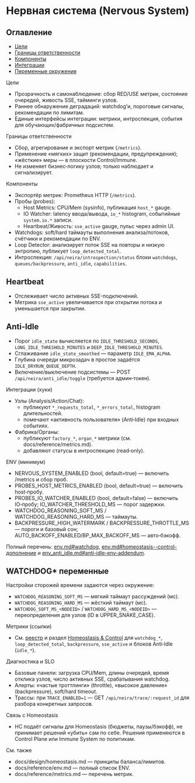 <!-- neira:meta
id: NEI-20250923-nervous-system-docs
intent: design
summary: Описание Нервной системы Neira: цели, компоненты (пробы/метрики/живость/вотчдог), интеграции, ENV и диагностика.
-->

<!-- neira:meta
id: NEI-20250214-watchdog-env-docs
intent: docs
summary: Добавлен раздел про WATCHDOG* переменные.
-->

<!-- neira:meta
id: NEI-20260214-loop-detector-docs
intent: docs
summary: Описан детектор повторов SSE и переменные LOOP_*.
-->
<!-- neira:meta
id: NEI-20260301-anti-idle-docs
intent: docs
summary: Добавлены пороги простоя и ручка `/api/neira/anti_idle/toggle`.
-->

<!-- neira:meta
id: NEI-20270323-heartbeat-docs
intent: docs
summary: Добавлены детали про пульс и метрику `sse_active`.
-->

<!-- neira:meta
id: NEI-20240601-nervous-toc-env-links
intent: docs
summary: Добавлено оглавление и ссылки на ENV и метрики.
-->

# Нервная система (Nervous System)

## Оглавление
- [Цели](#цели)
- [Границы ответственности](#границы-ответственности)
- [Компоненты](#компоненты)
- [Интеграции](#интеграции-хуки)
- [Переменные окружения](#env-минимум)

Цели
- Прозрачность и самонаблюдение: сбор RED/USE метрик, состояние очередей, живость SSE, тайминги узлов.
- Раннее обнаружение деградаций: watchdog’и, пороговые сигналы, рекомендации по лимитам.
- Единые интерфейсы интеграции: метрики, интроспекция, события для обучающих/фабричных подсистем.

Границы ответственности
- Сбор, агрегирование и экспорт метрик (`/metrics`).
- Применение «мягких» защит (рекомендации, предупреждения); «жёсткие» меры — в плоскости Control/Immune.
- Не изменяет бизнес‑логику узлов; только наблюдает и сигнализирует.

Компоненты
- Экспортёр метрик: Prometheus HTTP (`/metrics`).
- Пробы (probes):
  - Host Metrics: CPU/Mem (sysinfo), публикация `host_*` gauge.
  - IO Watcher: latency ввода/вывода, `io_*` histogram, событийные `system.io.*` записи.
  - Heartbeat/Живость: `sse_active` gauge, пульс через admin UI.
- Watchdogs: soft/hard таймауты выполнения анализа/потоков, счётчики и рекомендации по ENV.
- Loop Detector: анализирует поток SSE на повторы и низкую энтропию, публикует `loop_detected_total`.
- Интроспекция: `/api/neira/introspection/status` блоки `watchdogs`, `queues/backpressure`, `anti_idle`, `capabilities`.

## Heartbeat

- Отслеживает число активных SSE-подключений.
- Метрика `sse_active` увеличивается при открытии потока и уменьшается при закрытии.

## Anti-Idle

- Порог `idle_state` вычисляется по `IDLE_THRESHOLD_SECONDS`, `LONG_IDLE_THRESHOLD_MINUTES` и `DEEP_IDLE_THRESHOLD_MINUTES`.
- Сглаживание `idle_state_smoothed` — параметр `IDLE_EMA_ALPHA`.
- Глубина очереди микрозадач в простое задаётся `IDLE_DRYRUN_QUEUE_DEPTH`.
- Включение/выключение подсистемы — POST `/api/neira/anti_idle/toggle` (требуется админ‑токен).

Интеграции (хуки)
- Узлы (Analysis/Action/Chat):
  - публикуют `*_requests_total`, `*_errors_total`, histogram длительностей.
  - помечают «активность пользователя» (Anti‑Idle) при входных событиях.
- Фабрика/Органы:
  - публикуют `factory_*`, `organ_*` метрики (см. docs/reference/metrics.md).
  - добавляют статусы в интроспекцию (read‑only).

ENV (минимум)
- NERVOUS_SYSTEM_ENABLED (bool, default=true) — включить /metrics и сбор проб.
- PROBES_HOST_METRICS_ENABLED (bool, default=true) — включить host‑пробу.
- PROBES_IO_WATCHER_ENABLED (bool, default=false) — включить IO‑пробу; IO_WATCHER_THRESHOLD_MS — порог задержки.
- WATCHDOG_REASONING_SOFT_MS / WATCHDOG_REASONING_HARD_MS — таймауты.
- BACKPRESSURE_HIGH_WATERMARK / BACKPRESSURE_THROTTLE_MS — пороги и базовый сон; AUTO_BACKOFF_ENABLED/BP_MAX_BACKOFF_MS — авто‑бэкофф.

Полный перечень:
[env.md#watchdog](../reference/env.md#watchdog),
[env.md#homeostasis--control-дополнение](../reference/env.md#homeostasis--control-дополнение)
и [env_anti_idle.md#anti-idle-env-addendum](../reference/env_anti_idle.md#anti-idle-env-addendum).

## WATCHDOG* переменные

Настройки сторожей времени задаются через окружение:

- `WATCHDOG_REASONING_SOFT_MS` — мягкий таймаут рассуждений (мс).
- `WATCHDOG_REASONING_HARD_MS` — жёсткий таймаут (мс).
- `WATCHDOG_SOFT_MS_<NODEID>` / `WATCHDOG_HARD_MS_<NODEID>` — переопределения для узлов (ID в UPPER_SNAKE_CASE).

Метрики (ссылки)
- См. [реестр](../reference/metrics.md#реестр-метрик-истина) и раздел
  [Homeostasis & Control](../reference/metrics.md#homeostasis--control-дополнение)
  для `watchdog_*`, `loop_detected_total`, `backpressure`, `sse_active` и блоков Anti‑Idle (`idle_*`).

Диагностика и SLO
- Базовые панели: загрузка CPU/Mem, длины очередей, время отклика узлов, число активных SSE, срабатывания watchdog.
- Алерты: «частые троттлинги» (throttle), «высокое давление» (backpressure), soft/hard timeout.
- Трассы: при `TRACE_ENABLED=1` — GET `/api/neira/trace/:request_id` для разбора конкретных запросов.

Связь с Homeostasis
- НС подаёт сигналы для Homeostasis (бюджеты, паузы/бэкофф), не принимает решений «убить» сам по себе.
  Решения применяются в Control Plane или Immune System по политикам.

См. также
- docs/design/homeostasis.md — принципы баланса/лимитов.
- docs/reference/env.md — полный список ENV.
- docs/reference/metrics.md — перечень метрик.
